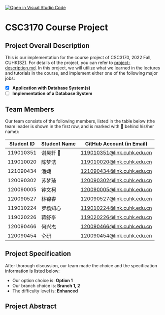 [![Open in Visual Studio Code](https://classroom.github.com/assets/open-in-vscode-c66648af7eb3fe8bc4f294546bfd86ef473780cde1dea487d3c4ff354943c9ae.svg)](https://classroom.github.com/online_ide?assignment_repo_id=9434978&assignment_repo_type=AssignmentRepo)
# CSC3170 Course Project

## Project Overall Description

This is our implementation for the course project of CSC3170, 2022 Fall, CUHK(SZ). For details of the project, you can refer to [project-description.md](project-description.md). In this project, we will utilize what we learned in the lectures and tutorials in the course, and implement either one of the following major jobs:

<!-- Please fill in "x" to replace the blank space between "[]" to tick the todo item; it's ticked on the first one by default. -->

- [x] **Application with Database System(s)**
- [ ] **Implementation of a Database System**

## Team Members

Our team consists of the following members, listed in the table below (the team leader is shown in the first row, and is marked with 🚩 behind his/her name):

<!-- change the info below to be the real case -->

| Student ID | Student Name | GitHub Account (in Email) |
| ---------- | ------------ | ------------------------- |
| 119010351  | 谢昊轩 🚩      | 119010351@link.cuhk.edu.cn        |
| 119010020  | 陈梦洁         | 119010020@link.cuhk.edu.cn        |
| 121090434  | 潘婕           | 121090434@link.cuhk.edu.cn        |
| 120090302  | 苏梦琦         | 120090302@link.cuhk.edu.cn        |
| 120090005  | 钟文柯         | 120090005@link.cuhk.edu.cn        |
| 120090527  | 林锦睿         | 120090527@link.cuhk.edu.cn        |
| 119010224  | 罗杨知心       | 119010224@link.cuhk.edu.cn        |
| 119020226  | 蒋舒亭         | 119020226@link.cuhk.edu.cn        |
| 120090466  | 何兴杰         | 120090466@link.cuhk.edu.cn        |
| 120090454  | 仝研           | 120090454@link.cuhk.edu.cn        |

## Project Specification

<!-- You should remove the terms/sentence that is not necessary considering your option/branch/difficulty choice -->

After thorough discussion, our team made the choice and the specification information is listed below:

- Our option choice is: **Option 1**
- Our branch choice is: **Branch 1, 2**
- The difficulty level is: **Enhanced**

## Project Abstract

<!-- TODO -->